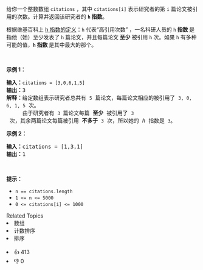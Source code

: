 <p>给你一个整数数组 <code>citations</code> ，其中 <code>citations[i]</code> 表示研究者的第 <code>i</code> 篇论文被引用的次数。计算并返回该研究者的 <strong><code>h</code><em>&nbsp;</em>指数</strong>。</p>

<p>根据维基百科上&nbsp;<a href="https://baike.baidu.com/item/h-index/3991452?fr=aladdin" target="_blank">h 指数的定义</a>：<code>h</code> 代表“高引用次数” ，一名科研人员的 <code>h</code><strong> 指数 </strong>是指他（她）至少发表了 <code>h</code> 篇论文，并且每篇论文<strong> 至少</strong> 被引用 <code>h</code> 次。如果 <code>h</code><em> </em>有多种可能的值，<strong><code>h</code> 指数 </strong>是其中最大的那个。</p>

<p>&nbsp;</p>

<p><strong>示例 1：</strong></p>

<pre>
<strong>输入：</strong><span><code>citations = [3,0,6,1,5]</code></span>
<strong>输出：</strong>3 
<strong>解释：</strong>给定数组表示研究者总共有 <span><code>5</code></span> 篇论文，每篇论文相应的被引用了 <span><code>3, 0, 6, 1, 5</code></span> 次。
&nbsp;    由于研究者有 <span><code>3 </code></span>篇论文每篇 <strong>至少 </strong>被引用了 <span><code>3</code></span> 次，其余两篇论文每篇被引用 <strong>不多于</strong> <span><code>3</code></span> 次，所以她的 <em>h </em>指数是 <span><code>3</code></span>。</pre>

<p><strong>示例 2：</strong></p>

<pre>
<strong>输入：</strong>citations = [1,3,1]
<strong>输出：</strong>1
</pre>

<p>&nbsp;</p>

<p><strong>提示：</strong></p>

<ul> 
 <li><code>n == citations.length</code></li> 
 <li><code>1 &lt;= n &lt;= 5000</code></li> 
 <li><code>0 &lt;= citations[i] &lt;= 1000</code></li> 
</ul>

<div><div>Related Topics</div><div><li>数组</li><li>计数排序</li><li>排序</li></div></div><br><div><li>👍 413</li><li>👎 0</li></div>